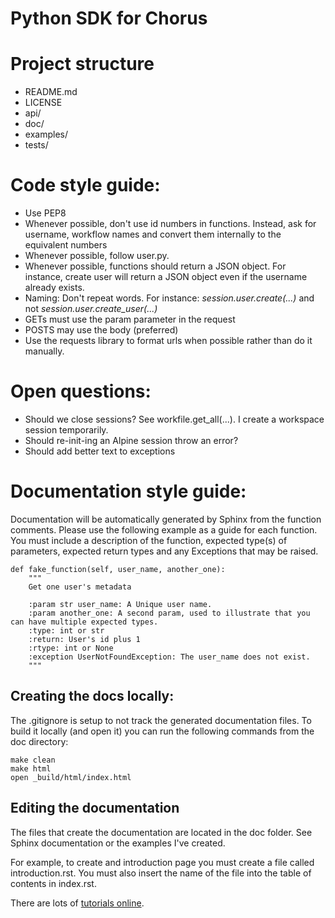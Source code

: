 Python SDK for Chorus
=====================

# Project structure
* README.md
* LICENSE
* api/
* doc/
* examples/
* tests/

# Code style guide:
* Use PEP8
* Whenever possible, don't use id numbers in functions. Instead, ask for username, workflow names and convert them internally to the equivalent numbers
* Whenever possible, follow user.py.
* Whenever possible, functions should return a JSON object. For instance, create user will return a JSON object even if the username already exists.
* Naming: Don't repeat words. For instance: *session.user.create(...)* and not *session.user.create_user(...)*
* GETs must use the param parameter in the request
* POSTS may use the body (preferred)
* Use the requests library to format urls when possible rather than do it manually.

# Open questions:
* Should we close sessions? See workfile.get_all(...). I create a workspace session temporarily.
* Should re-init-ing an Alpine session throw an error?
* Should add better text to exceptions

# Documentation style guide:
Documentation will be automatically generated by Sphinx from the function comments. Please use the following example as a guide for each function. You must include a description of the function, expected type(s) of parameters, expected return types and any Exceptions that may be raised.

~~~
def fake_function(self, user_name, another_one):
    """
    Get one user's metadata

    :param str user_name: A Unique user name.
    :param another_one: A second param, used to illustrate that you can have multiple expected types.
    :type: int or str
    :return: User's id plus 1
    :rtype: int or None
    :exception UserNotFoundException: The user_name does not exist.
    """
~~~

## Creating the docs locally:

The .gitignore is setup to not track the generated documentation files. To build it locally (and open it) you can run the following commands from the doc directory:

~~~
make clean
make html
open _build/html/index.html
~~~

## Editing the documentation

The files that create the documentation are located in the doc folder. See Sphinx documentation or the examples I've created.

For example, to create and introduction page you must create a file called introduction.rst. You must also insert the name of the file into the table of contents in index.rst.

There are lots of [tutorials online](https://pythonhosted.org/an_example_pypi_project/sphinx.html#function-definitions).
